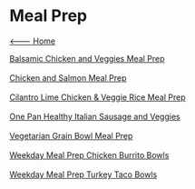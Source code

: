 # Meal Prep

[<--- Home](../about.md)

[Balsamic Chicken and Veggies Meal Prep](./balsamic-chicken-and-veggies-meal-prep.md)<br><br>
[Chicken and Salmon Meal Prep](./chicken-and-salmon-meal-prep.md)<br><br>
[Cilantro Lime Chicken & Veggie Rice Meal Prep](./cilantro-lime-chicken-&-veggie-rice-meal-prep.md)<br><br>
[One Pan Healthy Italian Sausage and Veggies](./one-pan-healthy-italian-sausage-and-veggies.md)<br><br>
[Vegetarian Grain Bowl Meal Prep](./vegetarian-grain-bowl-meal-prep.md)<br><br>
[Weekday Meal Prep Chicken Burrito Bowls](./weekday-meal-prep-chicken-burrito-bowls.md)<br><br>
[Weekday Meal Prep Turkey Taco Bowls](./weekday-meal-prep-turkey-taco-bowls.md)<br><br>
